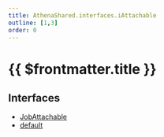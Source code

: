 ```yaml
---
title: AthenaShared.interfaces.iAttachable
outline: [1,3]
order: 0
---
```


# {{ $frontmatter.title }}


## Interfaces

- [JobAttachable](../interfaces/shared_interfaces_iAttachable_JobAttachable.md)
- [default](../interfaces/shared_interfaces_iAttachable_default.md)
